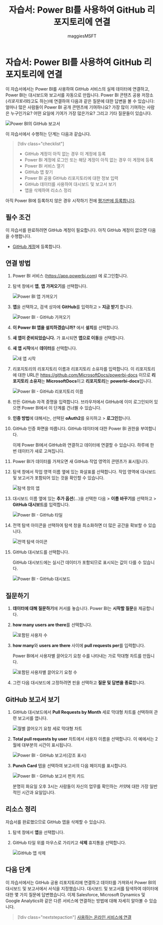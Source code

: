 ﻿---
title: '자습서:  Power BI를 사용하여 GitHub 리포지토리에 연결'
description: 이 자습서에서는 Power BI를 사용하여 GitHub 서비스의 실제 데이터에 연결하고, Power BI는 대시보드와 보고서를 자동으로 만듭니다.
author: maggiesMSFT
ms.reviewer: SarinaJoan
ms.service: powerbi
ms.subservice: powerbi-service
ms.custom: connect-to-services
ms.topic: tutorial
ms.date: 08/07/2019
ms.author: maggies
LocalizationGroup: Connect to services
ms.openlocfilehash: 986f35cd1c4f612b16374107487d0ca20c9c607e
ms.sourcegitcommit: 64c860fcbf2969bf089cec358331a1fc1e0d39a8
ms.translationtype: HT
ms.contentlocale: ko-KR
ms.lasthandoff: 11/09/2019
ms.locfileid: "73871269"
---
# <a name="tutorial-connect-to-a-github-repo-with-power-bi"></a>자습서:  Power BI를 사용하여 GitHub 리포지토리에 연결
이 자습서에서는 Power BI를 사용하여 GitHub 서비스의 실제 데이터에 연결하고, Power BI는 대시보드와 보고서를 자동으로 만듭니다. Power BI 콘텐츠 공용 저장소(*리포지토리*라고도 하는)에 연결하여 다음과 같은 질문에 대한 답변을 볼 수 있습니다:  얼마나 많은 사람들이 Power BI 공개 콘텐츠에 기여하나요? 가장 많이 기여하는 사람은 누구인가요? 어떤 요일에 기여가 가장 많은가요? 그리고 기타 질문들이 있습니다. 

![Power BI의 GitHub 보고서](media/service-tutorial-connect-to-github/power-bi-github-app-tutorial-punch-card.png)

이 자습서에서 수행하는 단계는 다음과 같습니다.

> [!div class="checklist"]
> * GitHub 계정이 아직 없는 경우 이 계정에 등록 
> * Power BI 계정에 로그인 또는 해당 계정이 아직 없는 경우 이 계정에 등록
> * Power BI 서비스 열기
> * GitHub 앱 찾기
> * Power BI 공용 GitHub 리포지토리에 대한 정보 입력
> * GitHub 데이터를 사용하여 대시보드 및 보고서 보기
> * 앱을 삭제하여 리소스 정리

아직 Power BI에 등록하지 않은 경우 시작하기 전에 [평가판에 등록합니다](https://app.powerbi.com/signupredirect?pbi_source=web).

## <a name="prerequisites"></a>필수 조건

이 자습서를 완료하려면 GitHub 계정이 필요합니다. 아직 GitHub 계정이 없으면 다음을 수행합니다. 

- [GitHub 계정](https://docs.microsoft.com/contribute/get-started-setup-github)에 등록합니다.


## <a name="how-to-connect"></a>연결 방법
1. Power BI 서비스 (https://app.powerbi.com) 에 로그인합니다. 
2. 탐색 창에서 **앱**, **앱 가져오기**를 선택합니다.
   
   ![Power BI 앱 가져오기](media/service-tutorial-connect-to-github/power-bi-github-app-tutorial.png) 

3. **앱**을 선택하고, 검색 상자에 **GitHub**를 입력하고 > **지금 받기** 합니다.
   
   ![Power BI - GitHub 가져오기](media/service-tutorial-connect-to-github/power-bi-github-app-tutorial-app-source.png) 

4. **이 Power BI 앱을 설치하겠습니까?** 에서 **설치**를 선택합니다.
5. **새 앱이 준비되었습니다.** 가 표시되면 **앱으로 이동**을 선택합니다.
6. **새 앱 시작**에서 **데이터**를 선택합니다.

    ![새 앱 시작](media/service-tutorial-connect-to-github/power-bi-new-app-connect-get-started.png)

7. 리포지토리의 리포지토리 이름과 리포지토리 소유자를 입력합니다. 이 리포지토리에 대한 URL은 https://github.com/MicrosoftDocs/powerbi-docs 이므로 **리포지토리 소유자**는 **MicrosoftDocs**이고 **리포지토리**는 **powerbi-docs**입니다. 
   
    ![Power BI - GitHub 리포지토리 이름](media/service-tutorial-connect-to-github/power-bi-github-app-tutorial-connect.png)

5. 만든 GitHub 자격 증명을 입력합니다. 브라우저에서 GitHub에 이미 로그인되어 있으면 Power BI에서 이 단계를 건너뛸 수 있습니다. 

6. **인증 방법**에 대해서는, 선택된 **oAuth2**를 유지하고 \> **로그인**합니다.

7. GitHub 인증 화면을 따릅니다. GitHub 데이터에 대한 Power BI 권한을 부여합니다.
   
   이제 Power BI에서 GitHub와 연결하고 데이터에 연결할 수 있습니다.  하루에 한 번 데이터가 새로 고쳐집니다.

8. Power BI가 데이터를 가져오면 새 GitHub 작업 영역의 콘텐츠가 표시됩니다. 
9. 탐색 창에서 작업 영역 이름 옆에 있는 화살표를 선택합니다. 작업 영역에 대시보드 및 보고서가 포함되어 있는 것을 확인할 수 있습니다. 

    ![탐색 창의 앱](media/service-tutorial-connect-to-github/power-bi-github-app-tutorial-left-nav-expanded.png)

10. 대시보드 이름 옆에 있는 **추가 옵션**(...)을 선택한 다음 > **이름 바꾸기**를 선택하고 > **GitHub 대시보드**를 입력합니다.
 
    ![Power BI - GitHub 타일](media/service-tutorial-connect-to-github/power-bi-github-app-tutorial-left-nav.png) 

8. 전역 탐색 아이콘을 선택하여 탐색 창을 최소화하면 더 많은 공간을 확보할 수 있습니다.

    ![전역 탐색 아이콘](media/service-tutorial-connect-to-github/power-bi-global-navigation-icon.png)

10. GitHub 대시보드를 선택합니다.
    
    GitHub 대시보드에는 실시간 데이터가 포함되므로 표시되는 값이 다를 수 있습니다.

    ![Power BI - GitHub 대시보드](media/service-tutorial-connect-to-github/power-bi-github-app-tutorial-new-dashboard.png)

    

## <a name="ask-a-question"></a>질문하기

1. **데이터에 대해 질문하기**에 커서를 놓습니다. Power BI는 **시작할 질문**을 제공합니다. 

1. **how many users are there**를 선택합니다.
 
    ![포함된 사용자 수](media/service-tutorial-connect-to-github/power-bi-github-app-tutorial-qna-how-many-users.png)

13. **how many**와 **users are there** 사이에 **pull requests per**를 입력합니다.

     Power BI에서 사용자별 끌어오기 요청 수를 나타내는 가로 막대형 차트를 만듭니다.

    ![포함된 사용자별 끌어오기 요청 수](media/service-tutorial-connect-to-github/power-bi-github-app-tutorial-qna-how-many-prs.png)


13. 그런 다음 대시보드에 고정하려면 핀을 선택하고 **질문 및 답변을 종료**합니다.

## <a name="view-the-github-report"></a>GitHub 보고서 보기 

1. GitHub 대시보드에서 **Pull Requests by Month** 세로 막대형 차트를 선택하여 관련 보고서를 엽니다.

    ![월별 끌어오기 요청 세로 막대형 차트](media/service-tutorial-connect-to-github/power-bi-github-app-tutorial-column-chart.png)

2. **Total pull requests by user** 차트에서 사용자 이름을 선택합니다. 이 예에서는 2월에 대부분의 시간이 표시됩니다.

    ![Power BI - GitHub 보고서(강조 표시)](media/service-tutorial-connect-to-github/power-bi-github-app-tutorial-cross-filter-total-prs.png)

3. **Punch Card** 탭을 선택하여 보고서의 다음 페이지를 표시합니다. 
 
    ![Power BI - GitHub 보고서 펀치 카드](media/service-tutorial-connect-to-github/power-bi-github-app-tutorial-tues-3pm.png)

    분명히 화요일 오후 3시는 사람들이 자신의 업무를 확인하는 *커밋*에 대한 가장 일반적인 시간과 요일입니다.

## <a name="clean-up-resources"></a>리소스 정리

자습서를 완료했으므로 GitHub 앱을 삭제할 수 있습니다. 

1. 탐색 창에서 **앱**을 선택합니다.
2. GitHub 타일 위를 마우스로 가리키고 **삭제** 휴지통을 선택합니다.

    ![GitHub 앱 삭제](media/service-tutorial-connect-to-github/power-bi-github-app-tutorial-delete.png)

## <a name="next-steps"></a>다음 단계

이 자습서에서는 GitHub 공용 리포지토리에 연결하고 데이터를 가져와서 Power BI의 대시보드 및 보고서에서 서식을 지정했습니다. 대시보드 및 보고서를 탐색하여 데이터에 대한 몇 가지 질문에 답변했습니다. 이제 Salesforce, Microsoft Dynamics 및 Google Analytics와 같은 다른 서비스에 연결하는 방법에 대해 자세히 알아볼 수 있습니다. 
 
> [!div class="nextstepaction"]
> [사용하는 온라인 서비스에 연결](service-connect-to-services.md)


